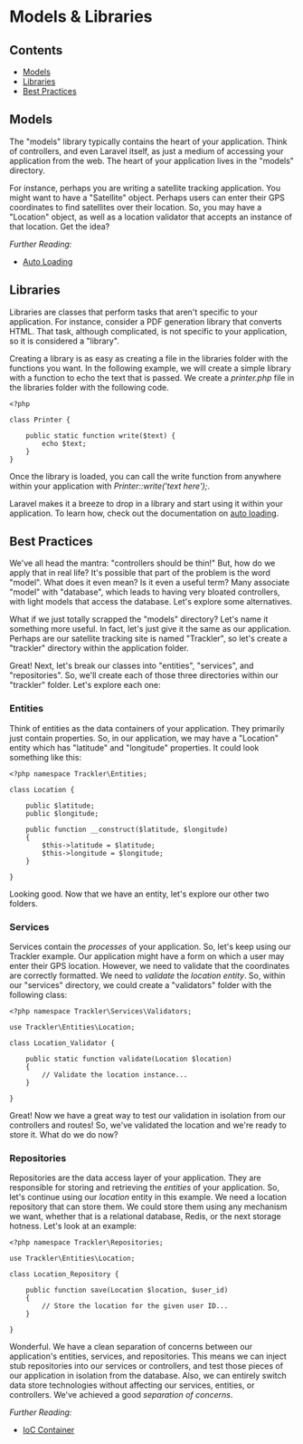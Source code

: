 # Models & Libraries

## Contents

- [Models](#models)
- [Libraries](#libraries)
- [Best Practices](#best-practices)

<a name="models"></a>
## Models

The "models" library typically contains the heart of your application. Think of controllers, and even Laravel itself, as just a medium of accessing your application from the web. The heart of your application lives in the "models" directory.

For instance, perhaps you are writing a satellite tracking application. You might want to have a "Satellite" object. Perhaps users can enter their GPS coordinates to find satellites over their location. So, you may have a "Location" object, as well as a location validator that accepts an instance of that location. Get the idea?

*Further Reading:*

- [Auto Loading](/docs/loading)

<a name="libraries"></a>
## Libraries

Libraries are classes that perform tasks that aren't specific to your application. For instance, consider a PDF generation library that converts HTML. That task, although complicated, is not specific to your application, so it is considered a "library". 

Creating a library is as easy as creating a file in the libraries folder with the functions you want. In the following example, we will create a simple library with a function to echo the text that is passed. We create a *printer.php* file in the libraries folder with the following code.

	<?php

	class Printer {

		public static function write($text) {
			echo $text;
		}
	}

Once the library is loaded, you can call the write function from anywhere within your application with *Printer::write('text here');*.

Laravel makes it a breeze to drop in a library and start using it within your application. To learn how, check out the documentation on [auto loading](/docs/loading).

<a name="best-practices"></a>
## Best Practices

We've all head the mantra: "controllers should be thin!" But, how do we apply that in real life? It's possible that part of the problem is the word "model". What does it even mean? Is it even a useful term? Many associate "model" with "database", which leads to having very bloated controllers, with light models that access the database. Let's explore some alternatives.

What if we just totally scrapped the "models" directory? Let's name it something more useful. In fact, let's just give it the same as our application. Perhaps are our satellite tracking site is named "Trackler", so let's create a "trackler" directory within the application folder.

Great! Next, let's break our classes into "entities", "services", and "repositories". So, we'll create each of those three directories within our  "trackler" folder. Let's explore each one:

### Entities

Think of entities as the data containers of your application. They primarily just contain properties. So, in our application, we may have a "Location" entity which has "latitude" and "longitude" properties. It could look something like this:

	<?php namespace Trackler\Entities;
	
	class Location {

		public $latitude;
		public $longitude;

		public function __construct($latitude, $longitude)
		{
			$this->latitude = $latitude;
			$this->longitude = $longitude;
		}

	}

Looking good. Now that we have an entity, let's explore our other two folders.

### Services

Services contain the *processes* of your application. So, let's keep using our Trackler example. Our application might have a form on which a user may enter their GPS location. However, we need to validate that the coordinates are correctly formatted. We need to *validate* the *location entity*. So, within our "services" directory, we could create a "validators" folder with the following class:

	<?php namespace Trackler\Services\Validators;

	use Trackler\Entities\Location;

	class Location_Validator {

		public static function validate(Location $location)
		{
			// Validate the location instance...
		}

	}

Great! Now we have a great way to test our validation in isolation from our controllers and routes! So, we've validated the location and we're ready to store it. What do we do now?

### Repositories

Repositories are the data access layer of your application. They are responsible for storing and retrieving the *entities* of your application. So, let's continue using our *location* entity in this example. We need a location repository that can store them. We could store them using any mechanism we want, whether that is a relational database, Redis, or the next storage hotness. Let's look at an example:

	<?php namespace Trackler\Repositories;

	use Trackler\Entities\Location;

	class Location_Repository {

		public function save(Location $location, $user_id)
		{
			// Store the location for the given user ID...
		}

	}

Wonderful. We have a clean separation of concerns between our application's entities, services, and repositories. This means we can inject stub repositories into our services or controllers, and test those pieces of our application in isolation from the database. Also, we can entirely switch data store technologies without affecting our services, entities, or controllers. We've achieved a good *separation of concerns*.

*Further Reading:*

- [IoC Container](/docs/ioc)